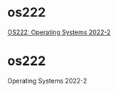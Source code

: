 # os222 

[OS222: Operating Systems 2022-2 ](https://github.com/bayurisma29/os222)

os222
======
Operating Systems 2022-2 
